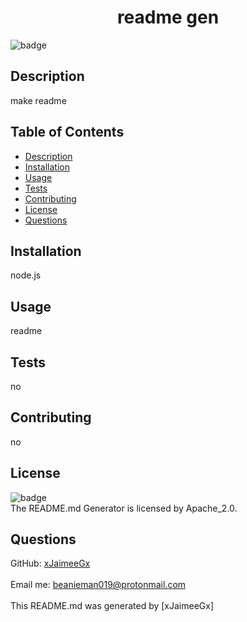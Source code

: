 
<h1 align="center">readme gen</h1>
  
![badge](https://img.shields.io/badge/license-Apache_2.0-lightblue)<br />

## Description
make readme

## Table of Contents
- [Description](#description)
- [Installation](#installation)
- [Usage](#usage)
- [Tests](#tests)
- [Contributing](#contributing)
- [License](#license)
- [Questions](#questions)

## Installation
node.js

## Usage
readme

## Tests
no

## Contributing
no

## License
![badge](https://img.shields.io/badge/license-Apache_2.0-lightblue)
<br />
The README.md Generator is licensed by Apache_2.0.

## Questions
GitHub: [xJaimeeGx](https://github.com/xJaimeeGx)<br /><br />
Email me: beanieman019@protonmail.com<br /><br />
This README.md was generated by [xJaimeeGx] 